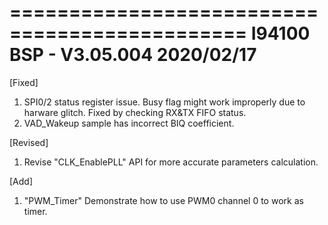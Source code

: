==============================================
I94100 BSP - V3.05.004 2020/02/17
==============================================
[Fixed]
1.	SPI0/2 status register issue. Busy flag might work improperly due to harware glitch.
	Fixed by checking RX&TX FIFO status.
2.	VAD_Wakeup sample has incorrect BIQ coefficient.

[Revised]
1. Revise "CLK_EnablePLL" API for  more accurate parameters calculation.

[Add]
1.	"PWM_Timer" Demonstrate how to use PWM0 channel 0 to work as timer.
